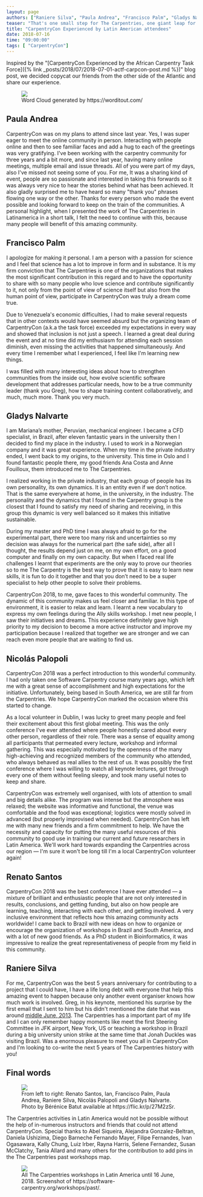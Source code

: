```yaml
---
layout: page
authors: ["Raniere Silva", "Paula Andrea", "Francisco Palm", "Gladys Nalvarte", "Nicolás Palopoli", "Renato Santos"]
teaser: "That's one small step for The Carpentries, one giant leap for Latin America."
title: "CarpentryCon Experienced by Latin American attendees"
date: 2018-07-16
time: "09:00:00"
tags: [ "CarpentryCon"]
---
```


Inspired by the "[CarpentryCon Experienced by the African Carpentry Task Force]({% link _posts/2018/07/2018-07-01-actf-carpcon-post.md %})" blog post,
we decided copycat our friends from the other side of the Atlantic
and share our experience.

<figure markdown="0">
<img src="{% link images/blog/2018/07/carpentrycon-la-word-cloud.png %}">
<figcaption>Word Cloud generated by https://worditout.com/</figcaption>
</figure>

## Paula Andrea

CarpentryCon was on my plans to attend since last year.
Yes, I was super eager to meet the online community in person.
Interacting with people online
and then to see familiar faces
and add a hug to each of the greetings was very gratifying.
I've been working with the carpentry community for three years and a bit more,
and since last year, having many online meetings, multiple email and issue threads.
All of you were part of my days,
also I've missed not seeing some of you.
For me, It was a sharing kind of event, people are so passionate
and interested in taking this forwards
so it was always very nice to hear the stories behind what has been achieved.
It also gladly surprised me to have heard so many "thank you" phrases flowing one way or the other.
Thanks for every person who made the event possible
and looking forward to keep on the train of the communities.
A personal highlight,
when I presented the work of The Carpentries in Latinamerica in a short talk,
I felt the need to continue with this,
because many people will benefit of this amazing community.

## Francisco Palm

I apologize for making it personal.
I am a person with a passion for science
and I feel that science has a lot to improve in form and in substance.
It is my firm conviction that The Carpentries is one of the organizations that makes the most significant contribution in this regard
and to have the opportunity to share with so many people who love science
and contribute significantly to it,
not only from the point of view of science itself
but also from the human point of view,
participate in CarpentryCon was truly a dream come true.

Due to Venezuela's economic difficulties,
I had to make several requests that in other contexts would have seemed absurd
but the organizing team of CarpentryCon (a.k.a the task force)
exceeded my expectations in every way 
and showed that inclusion is not just a speech.
I learned a great deal during the event
and at no time did my enthusiasm for attending each session diminish,
even missing the activities that happened simultaneously.
And every time I remember what I experienced,
I feel like I'm learning new things.

I was filled with many interesting ideas about how to strengthen communities from the inside out,
how evolve scientific software development that addresses particular needs,
how to be a true community leader (thank you Greg),
how to shape training content collaboratively,
and much, much more.
Thank you very much.

## Gladys Nalvarte

I am Mariana’s mother, Peruvian, mechanical engineer.
I became a CFD specialist, in Brazil,
after eleven fantastic years in the university then I decided to find my place in the industry.
I used to work in a Norwegian company and it was great experience.
When my time in the private industry ended,
I went back to my origins, to the university.
This time in Oslo and I found fantastic people there,
my good friends Ana Costa and Anne Fouilloux,
them introduced me to The Carpentries.

I realized working in the private industry,
that each group of people has its own personality, its own dynamics.
It is an entity even if we don’t notice.
That is the same everywhere at home, in the university, in the industry.
The personality and the dynamics that I found in the Carpentry group is the closest that I found to satisfy my need of sharing and receiving,
in this group this dynamic is very well balanced so it makes this initiative sustainable.

During my master and PhD time I was always afraid to go for the experimental part,
there were too many risk and uncertainties so my decision was always for the numerical part (the safe side),
after all I thought, the results depend just on me, on my own effort, on a good computer and finally on my own capacity.
But when I faced real life challenges
I learnt that experiments are the only way to prove our theories
so to me The Carpentry is the best way to prove that it is easy to learn new skills,
it is fun to do it together
and that you don’t need to be a super specialist to help other people to solve their problems. 

CarpentryCon 2018, to me, gave faces to this wonderful community.
The dynamic of this community makes us feel closer and familiar.
In this type of environment, it is easier to relax and learn.
I learnt a new vocabulary to express my own feelings during the Ally skills workshop.
I met new people,
I saw their initiatives and dreams.
This experience definitely gave high priority to my decision to become a more active instructor
and improve my participation because I realized that together we are stronger
and we can reach even more people that are waiting to find us.

## Nicolás Palopoli

CarpentryCon 2018 was a perfect introduction to this wonderful community.
I had only taken one Software Carpentry course many years ago,
which left me with a great sense of accomplishment
and high expectations for the initiative.
Unfortunately, being based in South America,
we are still far from the Carpentries.
We hope CarpentryCon marked the occasion where this started to change.

As a local volunteer in Dublin,
I was lucky to greet many people
and feel their excitement about this first global meeting.
This was the only conference I've ever attended
where people honestly cared about every other person,
regardless of their role.
There was a sense of equality among all participants that permeated every lecture, workshop and informal gathering.
This was especially motivated by the openness of the many high-achieving
and recognized members of the community who attended,
who always behaved as real allies to the rest of us.
It was possibly the first conference where I was willing to watch all keynote lectures,
got through every one of them without feeling sleepy,
and took many useful notes to keep and share.

CarpentryCon was extremely well organised,
with lots of attention to small and big details alike.
The program was intense but the atmosphere was relaxed;
the website was informative and functional,
the venue was comfortable and the food was exceptional;
logistics were mostly solved in advanced (but properly improvised when needed).
CarpentryCon has left me with many new friends
and a firm commitment to help.
We have the necessity and capacity for putting the many useful resources of this community
to good use in training our current
and future researchers in Latin America.
We'll work hard towards expanding the Carpentries across our region — I'm sure it won't be long till I'm a local CarpentryCon volunteer again!​

## Renato Santos

CarpentryCon 2018 was the best conference I have ever attended — a mixture of brilliant
and enthusiastic people that are not only interested in results, conclusions, and getting funding,
but also on how people are learning, teaching, interacting with each other, and getting involved.
A very inclusive environment that reflects how this amazing community acts worldwide!
I came back to Brazil with new ideas on how to organize
or encourage the organization of workshops in Brazil and South America,
and with a lot of new good friends.
As a PhD student in Bioinformatics,
it was impressive to realize the great representativeness of people from my field in this community.

## Raniere Silva

For me,
CarpentryCon was the best 5 years anniversary for contributing to a project that I could have,
I have a life long debt with everyone that help this amazing event to happen
because only another event organiser knows how much work is involved.
Greg, in his keynote, mentioned his surprise by the first email that I sent to him
but his didn't mentioned the date that was around [middle June, 2013](https://blog.mozilla.org/blog/2013/06/14/5992/).
The Carpentries has a important part of my life
and I can only remember happy moments
like meet the first Steering Committee in JFK airport, New York, US
or teaching a workshop in Brazil during a big university union strike
at the same time that Jonah Duckles was visiting Brazil.
Was a enormous pleasure to meet you all in CarpentryCon
and I'm looking to co-write the next 5 years of The Carpentries history with you!

## Final words

<figure markdown="0">
<img src="{% link images/blog/2018/07/carpentrycon-la-people.png %}">
<figcaption>From left to right: Renato Santos, Ian, Francisco Palm, Paula Andrea, Raniere Silva, Nicolás Palopoli and Gladys Nalvarte. Photo by Bérénice Batut available at https://flic.kr/p/27M2zSr.</figcaption>
</figure>

The Carpentries activities in Latin America
would not be possible without the help of in-numerous
instructors and friends that could not attend CarpentryCon.
Special thanks to
Abel Siqueira,
Alejandra Gonzalez-Beltran,
Daniela Ushizima,
Diego Barneche
Fernando Mayer,
Filipe Fernandes,
Ivan Ogasawara,
Kally Chung,
Luiz Irber,
Rayna Harris,
Selene Fernandez,
Susan McClatchy,
Tania Allard
and many others
for the contribution to add pins in the The Carpentries past workshops map.

<figure markdown="0">
<img src="{% link images/blog/2018/07/carpentrycon-la-map.png %}">
<figcaption>All The Carpentries workshops in Latin America until 16 June, 2018. Screenshot of https://software-carpentry.org/workshops/past/.</figcaption>
</figure>